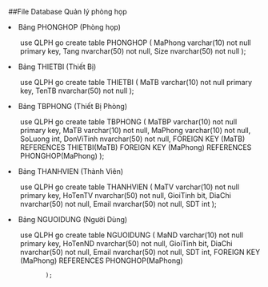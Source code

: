 ﻿##File  Database Quản lý phòng họp
<li>
Bảng PHONGHOP (Phòng họp)
</li>
 <ul>
use QLPH
  go
    create table PHONGHOP
      (
         MaPhong varchar(10) not null primary key,
         Tang nvarchar(50) not null,
         Size nvarchar(50) not null
      );
</ul>
<li>
Bảng THIETBI (Thiết Bị)
</li>
<ul>
use QLPH
   go
       create table THIETBI
        (
         MaTB varchar(10) not null primary key,
         TenTB nvarchar(50) not null
        );
</ul>
<li>
Bảng TBPHONG (Thiết Bị Phòng)
</li>
<ul>
use QLPH
   go
     create table TBPHONG
      (
        MaTBP varchar(10) not null primary key,
        MaTB varchar(10) not null,
        MaPhong varchar(10) not null,
        SoLuong int,
        DonViTinh nvarchar(50) not null,
        FOREIGN KEY (MaTB) REFERENCES THIETBI(MaTB) 
        FOREIGN KEY (MaPhong) REFERENCES PHONGHOP(MaPhong)
        );
</ul>
<li>
Bảng THANHVIEN (Thành Viên)
</li>
<ul>
use QLPH
   go
     create table THANHVIEN
      (
        MaTV varchar(10) not null primary key,
        HoTenTV nvarchar(50) not null,
        GioiTinh bit,
        DiaChi nvarchar(50) not null,
        Email nvarchar(50) not null,
        SDT int
      );
</ul>
<li>
Bảng NGUOIDUNG (Người Dùng)
</li>
<ul>
use QLPH
    go
      create table NGUOIDUNG
         (
             MaND varchar(10) not null primary key,
             HoTenND nvarchar(50) not null,
             GioiTinh bit,
             DiaChi nvarchar(50) not null,
             Email nvarchar(50) not null,
             SDT int,
             FOREIGN KEY (MaPhong) REFERENCES PHONGHOP(MaPhong)

           );
</ul>



